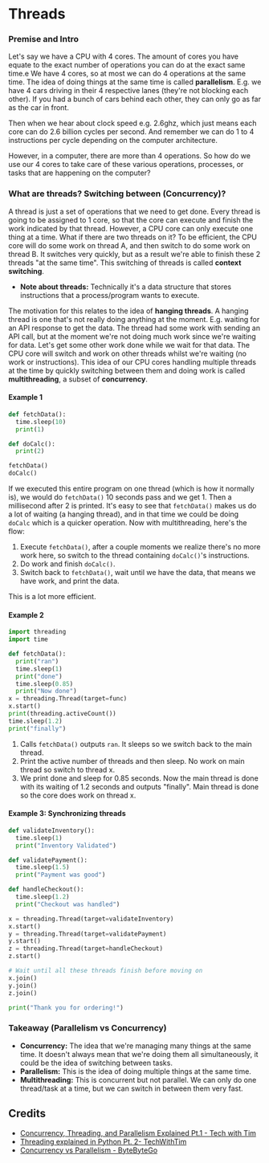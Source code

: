 # Threads 

### Premise and Intro
Let's say we have a CPU with 4 cores. The amount of cores you have equate to the exact number of operations you can do at the exact same time.e We have 4 cores, so at most we can do 4 operations at the same time. The idea of doing things at the same time is called **parallelism**. E.g. we have 4 cars driving in their 4 respective lanes (they're not blocking each other). If you had a bunch of cars behind each other, they can only go as far as the car in front.

Then when we hear about clock speed e.g. 2.6ghz, which just means each core can do 2.6 billion cycles per second. And remember we can do 1 to 4 instructions per cycle depending on the computer architecture.

However, in a computer, there are more than 4 operations. So how do we use our 4 cores to take care of these various operations, processes, or tasks that are happening on the computer?

### What are threads? Switching between (Concurrency)?
A thread is just a set of operations that we need to get done. Every thread is going to be assigned to 1 core, so that the core can execute and finish the work indicated by that thread. However, a CPU core can only execute one thing at a time. What if there are two threads on it? To be efficient, the CPU core will do some work on thread A, and then switch to do some work on thread B. It switches very quickly, but as a result we're able to finish these 2 threads "at the same time". This switching of threads is called **context switching**.

  - **Note about threads:** Technically it's a data structure that stores instructions that a process/program wants to execute.

The motivation for this relates to the idea of **hanging threads**. A hanging thread is one that's not really doing anything at the moment. E.g. waiting for an API response to get the data. The thread had some work with sending an API call, but at the moment we're not doing much work since we're waiting for data. Let's get some other work done while we wait for that data. The CPU core will switch and work on other threads whilst we're waiting (no work or instructions). This idea of our CPU cores handling multiple threads at the  time by quickly switching between them and doing work is called **multithreading**, a subset of **concurrency**.


#### Example 1
```Python
def fetchData():
  time.sleep(10)
  print(1)

def doCalc():
  print(2)

fetchData()
doCalc()
```
If we executed this entire program on one thread (which is how it normally is), we would do `fetchData()` 10 seconds pass and we get 1. Then a millisecond after 2 is printed. It's easy to see that `fetchData()` makes us do a lot of waiting (a hanging thread), and in that time we could be doing `doCalc` which is a quicker operation. Now with multithreading, here's the flow:
1. Execute `fetchData()`, after a couple moments we realize there's no more work here, so switch to the thread containing `doCalc()`'s instructions.
2. Do work and finish `doCalc()`.
3. Switch back to `fetchData()`, wait until we have the data, that means we have work, and print the data.

This is a lot more efficient.

#### Example 2
```Python
import threading 
import time 

def fetchData():
  print("ran")
  time.sleep(1)
  print("done")
  time.sleep(0.85)
  print("Now done")
x = threading.Thread(target=func)
x.start()
print(threading.activeCount())
time.sleep(1.2)
print("finally")
```
1. Calls `fetchData()` outputs `ran`. It sleeps so we switch back to the main thread.
2. Print the active number of threads and then sleep. No work on main thread so switch to thread x.
3. We print done and sleep for 0.85 seconds. Now the main thread is done with its waiting of 1.2 seconds and outputs "finally". Main thread is done so the core does work on thread x.

#### Example 3: Synchronizing threads

```Python
def validateInventory():
  time.sleep(1)
  print("Inventory Validated")

def validatePayment():
  time.sleep(1.5)
  print("Payment was good")

def handleCheckout():
  time.sleep(1.2)
  print("Checkout was handled")

x = threading.Thread(target=validateInventory)
x.start()
y = threading.Thread(target=validatePayment)
y.start()
z = threading.Thread(target=handleCheckout)
z.start()

# Wait until all these threads finish before moving on
x.join()
y.join()
z.join()

print("Thank you for ordering!")
```

### Takeaway (Parallelism vs Concurrency)
- **Concurrency:** The idea that we're managing many things at the same time. It doesn't always mean that we're doing them all simultaneously, it could be the idea of switching between tasks. 
- **Parallelism:** This is the idea of doing multiple things at the same time. 
- **Multithreading:** This is concurrent but not parallel. We can only do one thread/task at a time, but we can switch in between them very fast. 


## Credits
- [Concurrency, Threading, and Parallelism Explained Pt.1 - Tech with Tim](https://youtu.be/olYdb0DdGtM?si=zIPcCPbQ4Y_1D7t2)
- [Threading explained in Python Pt. 2- TechWithTim](https://youtu.be/cdPZ1pJACMI?si=Ks7wldv0vSvCoIAM)
- [Concurrency vs Parallelism - ByteByteGo](https://youtu.be/RlM9AfWf1WU?si=O07Z1u1_Q3fnoXVV)
